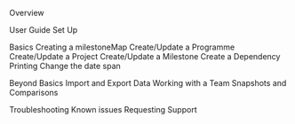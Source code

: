 Overview

User Guide
Set Up

Basics
Creating a milestoneMap
Create/Update a Programme
Create/Update a Project
Create/Update a Milestone
Create a Dependency
Printing
Change the date span

Beyond Basics
Import and Export Data
Working with a Team
Snapshots and Comparisons

Troubleshooting
Known issues
Requesting Support


